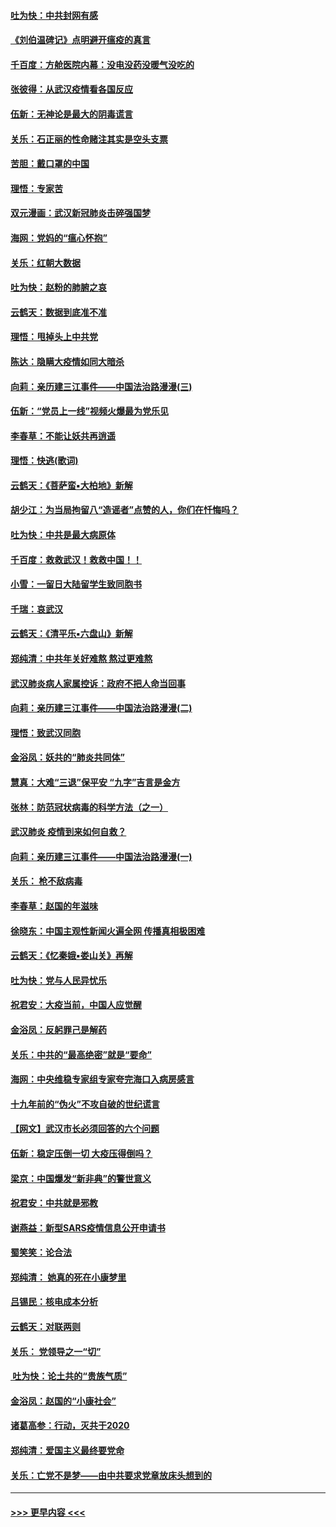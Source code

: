 #### [吐为快：中共封网有感](../pages/nsc993/n11852575.md?t=02081355) 
#### [《刘伯温碑记》点明避开瘟疫的真言](../pages/nsc993/n11852128.md?t=02081355) 
#### [千百度：方舱医院内幕：没电没药没暖气没吃的](../pages/nsc993/n11850211.md?t=02081355) 
#### [张彼得：从武汉疫情看各国反应](../pages/nsc993/n11850102.md?t=02081355) 
#### [伍新：无神论是最大的阴毒谎言](../pages/nsc993/n11846129.md?t=02081355) 
#### [关乐：石正丽的性命赌注其实是空头支票](../pages/nsc993/n11846109.md?t=02081355) 
#### [苦胆：戴口罩的中国](../pages/nsc993/n11845576.md?t=02081355) 
#### [理悟：专家苦](../pages/nsc993/n11845564.md?t=02081355) 
#### [双元漫画：武汉新冠肺炎击碎强国梦](../pages/nsc993/n11843320.md?t=02081355) 
#### [海网：党妈的“瘟心怀抱”](../pages/nsc993/n11840740.md?t=02081355) 
#### [关乐：红朝大数据](../pages/nsc993/n11840675.md?t=02081355) 
#### [吐为快：赵粉的肺腑之哀](../pages/nsc993/n11840618.md?t=02081355) 
#### [云鹤天：数据到底准不准](../pages/nsc993/n11840325.md?t=02081355) 
#### [理悟：甩掉头上中共党](../pages/nsc993/n11838826.md?t=02081355) 
#### [陈达：隐瞒大疫情如同大暗杀](../pages/nsc993/n11838771.md?t=02081355) 
#### [向莉：亲历建三江事件——中国法治路漫漫(三)](../pages/nsc993/n11831825.md?t=02081355) 
#### [伍新：“党员上一线”视频火爆最为党乐见](../pages/nsc993/n11838200.md?t=02081355) 
#### [李春草：不能让妖共再逍遥](../pages/nsc993/n11838102.md?t=02081355) 
#### [理悟：快逃(歌词)](../pages/nsc993/n11838083.md?t=02081355) 
#### [云鹤天：《菩萨蛮▪大柏地》新解](../pages/nsc993/n11838059.md?t=02081355) 
#### [胡少江：为当局拘留八“造谣者”点赞的人，你们在忏悔吗？](../pages/nsc993/n11836801.md?t=02081355) 
#### [吐为快：中共是最大病原体](../pages/nsc993/n11836748.md?t=02081355) 
#### [千百度：救救武汉！救救中国！！](../pages/nsc993/n11836145.md?t=02081355) 
#### [小雪：一留日大陆留学生致同胞书](../pages/nsc993/n11834624.md?t=02081355) 
#### [千瑞：哀武汉](../pages/nsc993/n11833647.md?t=02081355) 
#### [云鹤天：《清平乐▪六盘山》新解](../pages/nsc993/n11833611.md?t=02081355) 
#### [郑纯清：中共年关好难熬 熬过更难熬](../pages/nsc993/n11833489.md?t=02081355) 
#### [武汉肺炎病人家属控诉：政府不把人命当回事](../pages/nsc993/n11833205.md?t=02081355) 
#### [向莉：亲历建三江事件——中国法治路漫漫(二)](../pages/nsc993/n11829102.md?t=02081355) 
#### [理悟：致武汉同胞](../pages/nsc993/n11831522.md?t=02081355) 
#### [金浴凤：妖共的“肺炎共同体”](../pages/nsc993/n11829448.md?t=02081355) 
#### [慧真：大难“三退”保平安 “九字”吉言是金方](../pages/nsc993/n11829501.md?t=02081355) 
#### [张林：防范冠状病毒的科学方法（之一）](../pages/nsc993/n11828618.md?t=02081355) 
#### [武汉肺炎 疫情到来如何自救？](../pages/nsc993/n11827632.md?t=02081355) 
#### [向莉：亲历建三江事件——中国法治路漫漫(一)](../pages/nsc993/n11827190.md?t=02081355) 
#### [关乐： 枪不敌病毒](../pages/nsc993/n11826746.md?t=02081355) 
#### [李春草：赵国的年滋味](../pages/nsc993/n11826321.md?t=02081355) 
#### [徐晓东：中国主观性新闻火遍全网 传播真相极困难](../pages/nsc993/n11826508.md?t=02081355) 
#### [云鹤天：《忆秦娥▪娄山关》再解](../pages/nsc993/n11824682.md?t=02081355) 
#### [吐为快：党与人民异忧乐](../pages/nsc993/n11824660.md?t=02081355) 
#### [祝君安：大疫当前，中国人应觉醒](../pages/nsc993/n11821946.md?t=02081355) 
#### [金浴凤：反躬罪己是解药](../pages/nsc993/n11820280.md?t=02081355) 
#### [关乐：中共的“最高绝密”就是“要命”](../pages/nsc993/n11816946.md?t=02081355) 
#### [海网：中央维稳专家组专家夸完海口入病房感言](../pages/nsc993/n11815138.md?t=02081355) 
#### [十九年前的“伪火”不攻自破的世纪谎言](../pages/nsc993/n11813238.md?t=02081355) 
#### [【网文】武汉市长必须回答的六个问题](../pages/nsc993/n11813848.md?t=02081355) 
#### [伍新：稳定压倒一切 大疫压得倒吗？](../pages/nsc993/n11812634.md?t=02081355) 
#### [梁京：中国爆发“新非典”的警世意义](../pages/nsc993/n11812554.md?t=02081355) 
#### [祝君安：中共就是邪教](../pages/nsc993/n11812431.md?t=02081355) 
#### [谢燕益：新型SARS疫情信息公开申请书](../pages/nsc993/n11808840.md?t=02081355) 
#### [蜀笑笑：论合法](../pages/nsc993/n11808064.md?t=02081355) 
#### [郑纯清： 她真的死在小康梦里](../pages/nsc993/n11806623.md?t=02081355) 
#### [吕锡民：核电成本分析](../pages/nsc993/n11806284.md?t=02081355) 
#### [云鹤天：对联两则](../pages/nsc993/n11805957.md?t=02081355) 
#### [关乐： 党领导之一“切”](../pages/nsc993/n11804505.md?t=02081355) 
#### [ 吐为快：论土共的“贵族气质”](../pages/nsc993/n11804490.md?t=02081355) 
#### [金浴凤：赵国的“小康社会”](../pages/nsc993/n11804452.md?t=02081355) 
#### [诸葛高参：行动，灭共于2020](../pages/nsc993/n11804120.md?t=02081355) 
#### [郑纯清：爱国主义最终要党命](../pages/nsc993/n11802197.md?t=02081355) 
#### [关乐：亡党不是梦——由中共要求党章放床头想到的](../pages/nsc993/n11802156.md?t=02081355) 

----
#### [ >>> 更早内容 <<< ](../indexes/nsc993-earlier.md)
